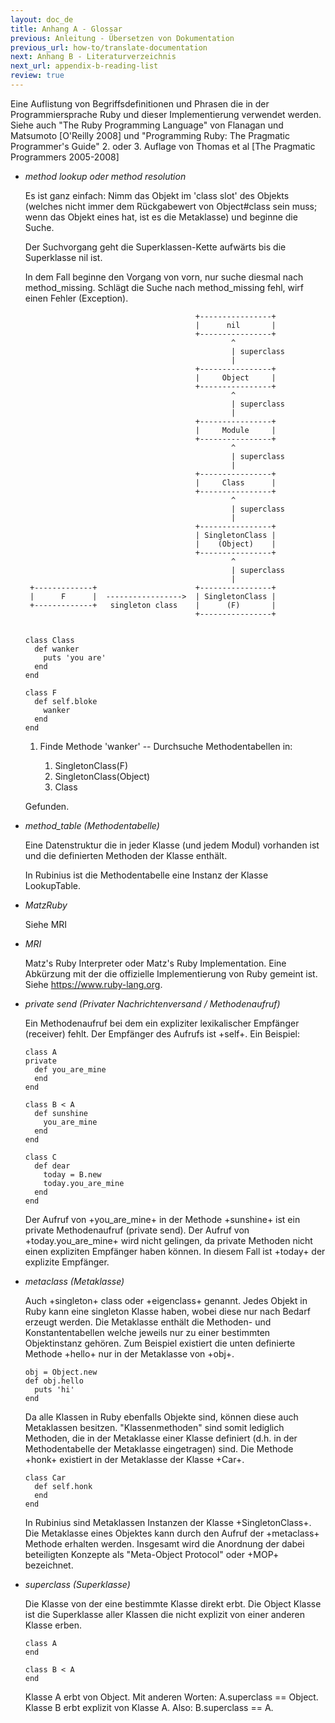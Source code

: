 ```yaml
---
layout: doc_de
title: Anhang A - Glossar
previous: Anleitung - Übersetzen von Dokumentation
previous_url: how-to/translate-documentation
next: Anhang B - Literaturverzeichnis
next_url: appendix-b-reading-list
review: true
---
```


Eine Auflistung von Begriffsdefinitionen und Phrasen die in der
Programmiersprache Ruby und dieser Implementierung verwendet
werden. Siehe auch "The Ruby Programming Language" von Flanagan und
Matsumoto [O'Reilly 2008] und "Programming Ruby: The Pragmatic
Programmer's Guide" 2. oder 3. Auflage von Thomas et al [The Pragmatic Programmers
2005-2008]


* _method lookup oder method resolution_

  Es ist ganz einfach: Nimm das Objekt im 'class slot' des Objekts
  (welches nicht immer dem Rückgabewert von Object#class sein muss;
  wenn das Objekt eines hat, ist es die Metaklasse) und beginne die
  Suche.

  Der Suchvorgang geht die Superklassen-Kette aufwärts bis die
  Superklasse nil ist.

  In dem Fall beginne den Vorgang von vorn, nur suche diesmal nach
  method_missing. Schlägt die Suche nach method_missing fehl, wirf
  einen Fehler (Exception).

                                            +----------------+
                                            |      nil       |
                                            +----------------+
                                                    ^
                                                    | superclass
                                                    |
                                            +----------------+
                                            |     Object     |
                                            +----------------+
                                                    ^
                                                    | superclass
                                                    |
                                            +----------------+
                                            |     Module     |
                                            +----------------+
                                                    ^
                                                    | superclass
                                                    |
                                            +----------------+
                                            |     Class      |
                                            +----------------+
                                                    ^
                                                    | superclass
                                                    |
                                            +----------------+
                                            | SingletonClass |
                                            |    (Object)    |
                                            +----------------+
                                                    ^
                                                    | superclass
                                                    |
       +-------------+                      +----------------+
       |      F      |  ----------------->  | SingletonClass |
       +-------------+   singleton class    |      (F)       |
                                            +----------------+


      class Class
        def wanker
          puts 'you are'
        end
      end

      class F
        def self.bloke
          wanker
        end
      end

  1. Finde Methode 'wanker' -- Durchsuche Methodentabellen in:

      1. SingletonClass(F)
      1. SingletonClass(Object)
      1. Class

  Gefunden.


* _method_table (Methodentabelle)_

  Eine Datenstruktur die in jeder Klasse (und jedem Modul) vorhanden
  ist und die definierten Methoden der Klasse enthält.

  In Rubinius ist die Methodentabelle eine Instanz der Klasse
  LookupTable.


* _MatzRuby_

  Siehe MRI


* _MRI_

  Matz's Ruby Interpreter oder Matz's Ruby Implementation. Eine
  Abkürzung mit der die offizielle Implementierung von Ruby gemeint
  ist. Siehe <https://www.ruby-lang.org>.


* _private send (Privater Nachrichtenversand / Methodenaufruf)_

  Ein Methodenaufruf bei dem ein expliziter lexikalischer Empfänger
  (receiver) fehlt. Der Empfänger des Aufrufs ist +self+.
  Ein Beispiel:

      class A
      private
        def you_are_mine
        end
      end

      class B < A
        def sunshine
          you_are_mine
        end
      end

      class C
        def dear
          today = B.new
          today.you_are_mine
        end
      end

  Der Aufruf von +you_are_mine+ in der Methode +sunshine+ ist ein
  private Methodenaufruf (private send). Der Aufruf von
  +today.you_are_mine+ wird nicht gelingen, da private Methoden nicht
  einen expliziten Empfänger haben können. In diesem Fall ist +today+
  der explizite Empfänger.


* _metaclass (Metaklasse)_

  Auch +singleton+ class oder +eigenclass+ genannt. Jedes Objekt in
  Ruby kann eine singleton Klasse haben, wobei diese nur nach Bedarf
  erzeugt werden. Die Metaklasse enthält die Methoden- und
  Konstantentabellen welche jeweils nur zu einer bestimmten
  Objektinstanz gehören.
  Zum Beispiel existiert die unten definierte Methode +hello+ nur in
  der Metaklasse von +obj+.

      obj = Object.new
      def obj.hello
        puts 'hi'
      end

  Da alle Klassen in Ruby ebenfalls Objekte sind, können diese auch
  Metaklassen besitzen. "Klassenmethoden" sind somit lediglich
  Methoden, die in der Metaklasse einer Klasse definiert (d.h. in der
  Methodentabelle der Metaklasse eingetragen) sind. Die Methode +honk+
  existiert in der Metaklasse der Klasse +Car+.

      class Car
        def self.honk
        end
      end

  In Rubinius sind Metaklassen Instanzen der Klasse +SingletonClass+. Die
  Metaklasse eines Objektes kann durch den Aufruf der +metaclass+ Methode
  erhalten werden. Insgesamt wird die Anordnung der dabei beteiligten Konzepte
  als "Meta-Object Protocol" oder +MOP+ bezeichnet.


* _superclass (Superklasse)_

  Die Klasse von der eine bestimmte Klasse direkt erbt. Die Object
  Klasse ist die Superklasse aller Klassen die nicht explizit von
  einer anderen Klasse erben.

      class A
      end

      class B < A
      end

  Klasse A erbt von Object. Mit anderen Worten: A.superclass == Object.
  Klasse B erbt explizit von Klasse A. Also: B.superclass == A.
